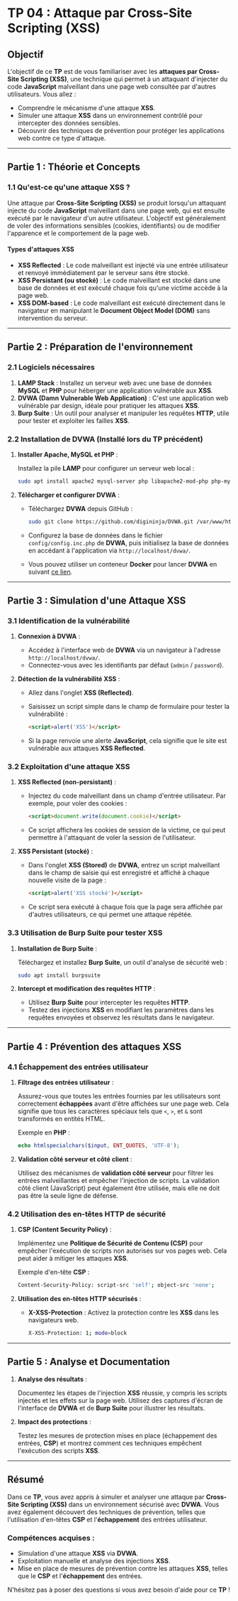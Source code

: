 # TP 04 : Attaque par Cross-Site Scripting (XSS)

## Objectif

L'objectif de ce **TP** est de vous familiariser avec les **attaques par Cross-Site Scripting (XSS)**, une technique qui permet à un attaquant d'injecter du code **JavaScript** malveillant dans une page web consultée par d'autres utilisateurs. Vous allez :

- Comprendre le mécanisme d'une attaque **XSS**.
- Simuler une attaque **XSS** dans un environnement contrôlé pour intercepter des données sensibles.
- Découvrir des techniques de prévention pour protéger les applications web contre ce type d'attaque.

---

## Partie 1 : Théorie et Concepts

### 1.1 Qu'est-ce qu'une attaque XSS ?

Une attaque par **Cross-Site Scripting (XSS)** se produit lorsqu'un attaquant injecte du code **JavaScript** malveillant dans une page web, qui est ensuite exécuté par le navigateur d'un autre utilisateur. L'objectif est généralement de voler des informations sensibles (cookies, identifiants) ou de modifier l'apparence et le comportement de la page web.

#### Types d'attaques XSS

- **XSS Reflected** : Le code malveillant est injecté via une entrée utilisateur et renvoyé immédiatement par le serveur sans être stocké.
- **XSS Persistant (ou stocké)** : Le code malveillant est stocké dans une base de données et est exécuté chaque fois qu'une victime accède à la page web.
- **XSS DOM-based** : Le code malveillant est exécuté directement dans le navigateur en manipulant le **Document Object Model (DOM)** sans intervention du serveur.

---

## Partie 2 : Préparation de l'environnement

### 2.1 Logiciels nécessaires

1. **LAMP Stack** : Installez un serveur web avec une base de données **MySQL** et **PHP** pour héberger une application vulnérable aux **XSS**.
2. **DVWA (Damn Vulnerable Web Application)** : C'est une application web vulnérable par design, idéale pour pratiquer les attaques **XSS**.
3. **Burp Suite** : Un outil pour analyser et manipuler les requêtes **HTTP**, utile pour tester et exploiter les failles **XSS**.

### 2.2 Installation de DVWA (Installé lors du TP précédent)

1. **Installer Apache, MySQL et PHP** :
   
   Installez la pile **LAMP** pour configurer un serveur web local :
   
   ```bash
   sudo apt install apache2 mysql-server php libapache2-mod-php php-mysql
   ```

2. **Télécharger et configurer DVWA** :
   
   - Téléchargez **DVWA** depuis GitHub :
   
     ```bash
     sudo git clone https://github.com/digininja/DVWA.git /var/www/html/dvwa
     ```
   - Configurez la base de données dans le fichier `config/config.inc.php` de **DVWA**, puis initialisez la base de données en accédant à l'application via `http://localhost/dvwa/`.
   
   - Vous pouvez utiliser un conteneur **Docker** pour lancer **DVWA** en suivant [ce lien](https://github.com/kaakaww/dvwa-docker).

---

## Partie 3 : Simulation d'une Attaque XSS

### 3.1 Identification de la vulnérabilité

1. **Connexion à DVWA** :
   
   - Accédez à l'interface web de **DVWA** via un navigateur à l'adresse `http://localhost/dvwa/`.
   - Connectez-vous avec les identifiants par défaut (`admin` / `password`).

2. **Détection de la vulnérabilité XSS** :
   
   - Allez dans l'onglet **XSS (Reflected)**.
   - Saisissez un script simple dans le champ de formulaire pour tester la vulnérabilité :
   
     ```html
     <script>alert('XSS')</script>
     ```
   
   - Si la page renvoie une alerte **JavaScript**, cela signifie que le site est vulnérable aux attaques **XSS Reflected**.

### 3.2 Exploitation d'une attaque XSS

1. **XSS Reflected (non-persistant)** :
   
   - Injectez du code malveillant dans un champ d'entrée utilisateur. Par exemple, pour voler des cookies :
   
     ```html
     <script>document.write(document.cookie)</script>
     ```
   - Ce script affichera les cookies de session de la victime, ce qui peut permettre à l'attaquant de voler la session de l'utilisateur.

2. **XSS Persistant (stocké)** :
   
   - Dans l'onglet **XSS (Stored)** de **DVWA**, entrez un script malveillant dans le champ de saisie qui est enregistré et affiché à chaque nouvelle visite de la page :
   
     ```html
     <script>alert('XSS stocké')</script>
     ```
   - Ce script sera exécuté à chaque fois que la page sera affichée par d'autres utilisateurs, ce qui permet une attaque répétée.

### 3.3 Utilisation de Burp Suite pour tester XSS

1. **Installation de Burp Suite** :
   
   Téléchargez et installez **Burp Suite**, un outil d'analyse de sécurité web :
   
   ```bash
   sudo apt install burpsuite
   ```

2. **Intercept et modification des requêtes HTTP** :
   
   - Utilisez **Burp Suite** pour intercepter les requêtes **HTTP**.
   - Testez des injections **XSS** en modifiant les paramètres dans les requêtes envoyées et observez les résultats dans le navigateur.

---

## Partie 4 : Prévention des attaques XSS

### 4.1 Échappement des entrées utilisateur

1. **Filtrage des entrées utilisateur** :
   
   Assurez-vous que toutes les entrées fournies par les utilisateurs sont correctement **échappées** avant d'être affichées sur une page web. Cela signifie que tous les caractères spéciaux tels que `<`, `>`, et `&` sont transformés en entités HTML.

   Exemple en **PHP** :
   
   ```php
   echo htmlspecialchars($input, ENT_QUOTES, 'UTF-8');
   ```

2. **Validation côté serveur et côté client** :
   
   Utilisez des mécanismes de **validation côté serveur** pour filtrer les entrées malveillantes et empêcher l'injection de scripts. La validation côté client (JavaScript) peut également être utilisée, mais elle ne doit pas être la seule ligne de défense.

### 4.2 Utilisation des en-têtes HTTP de sécurité

1. **CSP (Content Security Policy)** :
   
   Implémentez une **Politique de Sécurité de Contenu (CSP)** pour empêcher l'exécution de scripts non autorisés sur vos pages web. Cela peut aider à mitiger les attaques **XSS**.

   Exemple d'en-tête **CSP** :
   
   ```bash
   Content-Security-Policy: script-src 'self'; object-src 'none';
   ```

2. **Utilisation des en-têtes HTTP sécurisés** :
   
   - **X-XSS-Protection** : Activez la protection contre les **XSS** dans les navigateurs web.
   
     ```bash
     X-XSS-Protection: 1; mode=block
     ```

---

## Partie 5 : Analyse et Documentation

1. **Analyse des résultats** :
   
   Documentez les étapes de l'injection **XSS** réussie, y compris les scripts injectés et les effets sur la page web. Utilisez des captures d'écran de l'interface de **DVWA** et de **Burp Suite** pour illustrer les résultats.

2. **Impact des protections** :
   
   Testez les mesures de protection mises en place (échappement des entrées, **CSP**) et montrez comment ces techniques empêchent l'exécution des scripts **XSS**.

---

## Résumé

Dans ce **TP**, vous avez appris à simuler et analyser une attaque par **Cross-Site Scripting (XSS)** dans un environnement sécurisé avec **DVWA**. Vous avez également découvert des techniques de prévention, telles que l'utilisation d'en-têtes **CSP** et l'**échappement** des entrées utilisateur.

### Compétences acquises :

- Simulation d'une attaque **XSS** via **DVWA**.
- Exploitation manuelle et analyse des injections **XSS**.
- Mise en place de mesures de prévention contre les attaques **XSS**, telles que le **CSP** et l'**échappement** des entrées.

N'hésitez pas à poser des questions si vous avez besoin d'aide pour ce **TP** !
